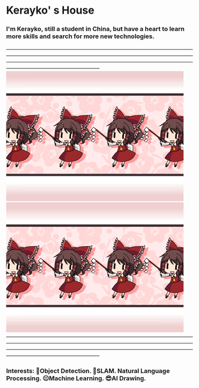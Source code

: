 # Kerayko' s House
### I'm Kerayko, still a student in China, but have a heart to learn more skills and search for more new technologies.
——————————————————————————————————————————————————————————————————————————————————————————————————————————————————————————————
![](https://github.com/Kerayko/Introduction/blob/main/giphy%20(1).gif)    ![](https://github.com/Kerayko/Introduction/blob/main/giphy%20(1).gif)
——————————————————————————————————————————————————————————————————————————————————————————————————————————————————————————————
### Interests: :name_badge:Object Detection. :bookmark:SLAM. Natural Language Processing. :neutral_face:Machine Learning. :sunglasses:AI Drawing.
